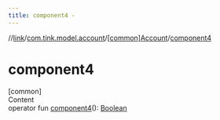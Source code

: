 ```yaml
---
title: component4 -
---
```

//[link](../../index.md)/[com.tink.model.account](../index.md)/[[common]Account](index.md)/[component4](component4.md)



# component4  
[common]  
Content  
operator fun [component4](component4.md)(): [Boolean](https://kotlinlang.org/api/latest/jvm/stdlib/kotlin/-boolean/index.html)  



